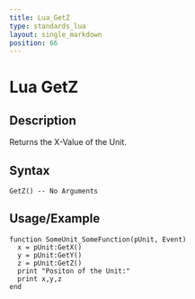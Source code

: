 ```yaml
---
title: Lua_GetZ
type: standards_lua
layout: single_markdown
position: 66
---
```


# Lua GetZ

## Description

Returns the X-Value of the Unit.

## Syntax

```
GetZ() -- No Arguments
```

## Usage/Example

```
function SomeUnit_SomeFunction(pUnit, Event) 
  x = pUnit:GetX() 
  y = pUnit:GetY()
  z = pUnit:GetZ()
  print "Positon of the Unit:"
  print x,y,z
end
```
